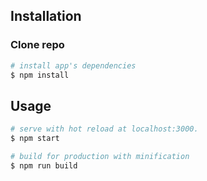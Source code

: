 ## Installation

### Clone repo

``` bash
# install app's dependencies
$ npm install
```

## Usage

``` bash
# serve with hot reload at localhost:3000.
$ npm start

# build for production with minification
$ npm run build
```
